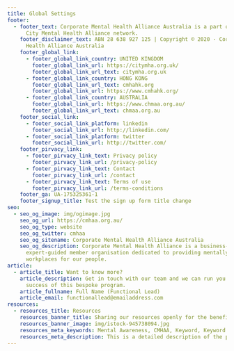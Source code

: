 ```yaml
---
title: Global Settings
footer:
  - footer_text: Corporate Mental Health Alliance Australia is a part of the global
      City Mental Health Alliance network.
    footer_disclaimer_text: ABN 28 638 927 125 | Copyright © 2020 · Corporate Mental
      Health Alliance Australia
    footer_global_link:
      - footer_global_link_country: UNITED KINGDOM
        footer_global_link_url: https://citymha.org.uk/
        footer_global_link_url_text: citymha.org.uk
      - footer_global_link_country: HONG KONG
        footer_global_link_url_text: cmhahk.org
        footer_global_link_url: https://www.cmhahk.org/
      - footer_global_link_country: AUSTRALIA
        footer_global_link_url: https://www.chmaa.org.au/
        footer_global_link_url_text: chmaa.org.au
    footer_social_link:
      - footer_social_link_platform: linkedin
        footer_social_link_url: http://linkedin.com/
      - footer_social_link_platform: twitter
        footer_social_link_url: http://twitter.com/
    footer_pirvacy_link:
      - footer_pirvacy_link_text: Privacy policy
        footer_pirvacy_link_url: /privacy-policy
      - footer_pirvacy_link_text: Contact
        footer_pirvacy_link_url: /contact
      - footer_pirvacy_link_text: Terms of use
        footer_pirvacy_link_url: /terms-conditions
    footer_ga: UA-175325361-1
    footer_signup_title: Test the sign up form title change
seo:
  - seo_og_image: img/ogimage.jpg
    seo_og_url: https://cmhaa.org.au/
    seo_og_type: website
    seo_og_twitter: cmhaa
    seo_og_sitename: Corporate Mental Health Alliance Australia
    seo_og_description: Corporate Mental Health Alliance is a business-led,
      expert-guided member organisation dedicated to providing mentally healthy
      workplaces for our people.
article:
  - article_title: Want to know more?
    article_description: Get in touch with our team and we can run you through the
      success of this bespoke program.
    article_fullname: Full Name (Functional Lead)
    article_email: functionallead@emailaddress.com
resources:
  - resources_title: Resources
    resources_banner_title: Sharing our resources openly for the benefit of all workplaces.
    resources_banner_image: img/istock-945738094.jpg
    resources_meta_keywords: Mental Awareness, CMHAA, Keyword, Keyword.
    resources_meta_description: This is a detailed description of the page.
---
```

